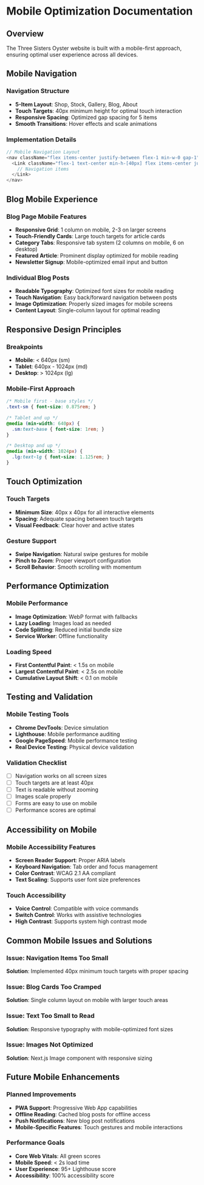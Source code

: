 # Mobile Optimization Documentation

## Overview

The Three Sisters Oyster website is built with a mobile-first approach, ensuring optimal user experience across all devices.

## Mobile Navigation

### Navigation Structure
- **5-Item Layout**: Shop, Stock, Gallery, Blog, About
- **Touch Targets**: 40px minimum height for optimal touch interaction
- **Responsive Spacing**: Optimized gap spacing for 5 items
- **Smooth Transitions**: Hover effects and scale animations

### Implementation Details
```typescript
// Mobile Navigation Layout
<nav className="flex items-center justify-between flex-1 min-w-0 gap-1">
  <Link className="flex-1 text-center min-h-[40px] flex items-center justify-center">
    // Navigation items
  </Link>
</nav>
```

## Blog Mobile Experience

### Blog Page Mobile Features
- **Responsive Grid**: 1 column on mobile, 2-3 on larger screens
- **Touch-Friendly Cards**: Large touch targets for article cards
- **Category Tabs**: Responsive tab system (2 columns on mobile, 6 on desktop)
- **Featured Article**: Prominent display optimized for mobile reading
- **Newsletter Signup**: Mobile-optimized email input and button

### Individual Blog Posts
- **Readable Typography**: Optimized font sizes for mobile reading
- **Touch Navigation**: Easy back/forward navigation between posts
- **Image Optimization**: Properly sized images for mobile screens
- **Content Layout**: Single-column layout for optimal reading

## Responsive Design Principles

### Breakpoints
- **Mobile**: < 640px (sm)
- **Tablet**: 640px - 1024px (md)
- **Desktop**: > 1024px (lg)

### Mobile-First Approach
```css
/* Mobile first - base styles */
.text-sm { font-size: 0.875rem; }

/* Tablet and up */
@media (min-width: 640px) {
  .sm:text-base { font-size: 1rem; }
}

/* Desktop and up */
@media (min-width: 1024px) {
  .lg:text-lg { font-size: 1.125rem; }
}
```

## Touch Optimization

### Touch Targets
- **Minimum Size**: 40px x 40px for all interactive elements
- **Spacing**: Adequate spacing between touch targets
- **Visual Feedback**: Clear hover and active states

### Gesture Support
- **Swipe Navigation**: Natural swipe gestures for mobile
- **Pinch to Zoom**: Proper viewport configuration
- **Scroll Behavior**: Smooth scrolling with momentum

## Performance Optimization

### Mobile Performance
- **Image Optimization**: WebP format with fallbacks
- **Lazy Loading**: Images load as needed
- **Code Splitting**: Reduced initial bundle size
- **Service Worker**: Offline functionality

### Loading Speed
- **First Contentful Paint**: < 1.5s on mobile
- **Largest Contentful Paint**: < 2.5s on mobile
- **Cumulative Layout Shift**: < 0.1 on mobile

## Testing and Validation

### Mobile Testing Tools
- **Chrome DevTools**: Device simulation
- **Lighthouse**: Mobile performance auditing
- **Google PageSpeed**: Mobile performance testing
- **Real Device Testing**: Physical device validation

### Validation Checklist
- [ ] Navigation works on all screen sizes
- [ ] Touch targets are at least 40px
- [ ] Text is readable without zooming
- [ ] Images scale properly
- [ ] Forms are easy to use on mobile
- [ ] Performance scores are optimal

## Accessibility on Mobile

### Mobile Accessibility Features
- **Screen Reader Support**: Proper ARIA labels
- **Keyboard Navigation**: Tab order and focus management
- **Color Contrast**: WCAG 2.1 AA compliant
- **Text Scaling**: Supports user font size preferences

### Touch Accessibility
- **Voice Control**: Compatible with voice commands
- **Switch Control**: Works with assistive technologies
- **High Contrast**: Supports system high contrast mode

## Common Mobile Issues and Solutions

### Issue: Navigation Items Too Small
**Solution**: Implemented 40px minimum touch targets with proper spacing

### Issue: Blog Cards Too Cramped
**Solution**: Single column layout on mobile with larger touch areas

### Issue: Text Too Small to Read
**Solution**: Responsive typography with mobile-optimized font sizes

### Issue: Images Not Optimized
**Solution**: Next.js Image component with responsive sizing

## Future Mobile Enhancements

### Planned Improvements
- **PWA Support**: Progressive Web App capabilities
- **Offline Reading**: Cached blog posts for offline access
- **Push Notifications**: New blog post notifications
- **Mobile-Specific Features**: Touch gestures and mobile interactions

### Performance Goals
- **Core Web Vitals**: All green scores
- **Mobile Speed**: < 2s load time
- **User Experience**: 95+ Lighthouse score
- **Accessibility**: 100% accessibility score
